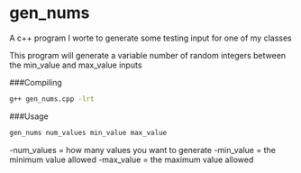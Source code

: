 # gen_nums 
A c++ program I worte to generate some testing input for one of my classes

This program will generate a variable number of random integers between the min_value and max_value inputs

###Compiling
```bash
g++ gen_nums.cpp -lrt
```

###Usage
```bash
gen_nums num_values min_value max_value
```
-num_values = how many values you want to generate
-min_value  = the minimum value allowed
-max_value  = the maximum value allowed
